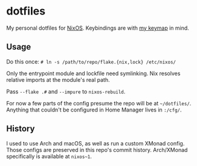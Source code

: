# dotfiles

My personal dotfiles for [NixOS](https://nixos.org). Keybindings are with [my keymap](https://git.sr.ht/~samhh/qmk_firmware/tree/samhh/item/keyboards/ergodox_ez/keymaps/samhh/README.md) in mind.

## Usage

Do this once: `# ln -s /path/to/repo/flake.{nix,lock} /etc/nixos/`

Only the entrypoint module and lockfile need symlinking. Nix resolves relative imports at the module's real path.

Pass `--flake .#` and `--impure` to `nixos-rebuild`.

For now a few parts of the config presume the repo will be at `~/dotfiles/`. Anything that couldn't be configured in Home Manager lives in `:/cfg/`.

## History

I used to use Arch and macOS, as well as run a custom XMonad config. Those configs are preserved in this repo's commit history. Arch/XMonad specifically is available at `nixos~1`.
